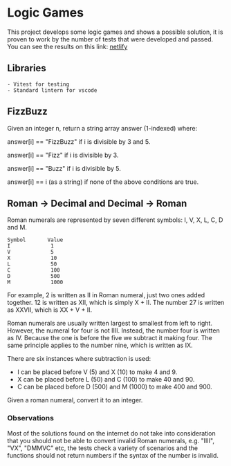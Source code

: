 # Logic Games
This project develops some logic games and shows a possible solution, it is proven to work by the number of tests that were developed and passed. You can see the results on this link: [netlify](https://logic-challenges.netlify.app/)
## Libraries
    - Vitest for testing
    - Standard lintern for vscode 

## FizzBuzz
Given an integer n, return a string array answer (1-indexed) where:

answer[i] == "FizzBuzz" if i is divisible by 3 and 5.


answer[i] == "Fizz" if i is divisible by 3.


answer[i] == "Buzz" if i is divisible by 5.


answer[i] == i (as a string) if none of the above conditions are true.

## Roman -> Decimal and Decimal -> Roman

Roman numerals are represented by seven different symbols: I, V, X, L, C, D and M.
```
Symbol       Value
I             1
V             5
X             10
L             50
C             100
D             500
M             1000
```
For example, 2 is written as II in Roman numeral, just two ones added together. 12 is written as XII, which is simply X + II. The number 27 is written as XXVII, which is XX + V + II.

Roman numerals are usually written largest to smallest from left to right. However, the numeral for four is not IIII. Instead, the number four is written as IV. Because the one is before the five we subtract it making four. The same principle applies to the number nine, which is written as IX. 

There are six instances where subtraction is used:

- I can be placed before V (5) and X (10) to make 4 and 9. 
- X can be placed before L (50) and C (100) to make 40 and 90. 
- C can be placed before D (500) and M (1000) to make 400 and 900.

Given a roman numeral, convert it to an integer.

### Observations
Most of the solutions found on the internet do not take into consideration that you should not be able to convert invalid Roman numerals, e.g. "IIII", "VX", "DMMVC" etc, the tests check a variety of scenarios and the functions should not return numbers if the syntax of the number is invalid.
